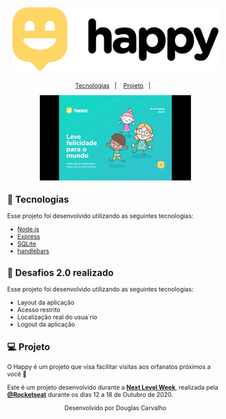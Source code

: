 <h1 align="center">
    <img alt="Happy" title="Happy" src="./github/logo.svg" />
</h1>

<p align="center">
  <a href="#rocket-tecnologias">Tecnologias</a>&nbsp;&nbsp;&nbsp;|&nbsp;&nbsp;&nbsp;
  <a href="#-projeto">Projeto</a>&nbsp;&nbsp;&nbsp;|&nbsp;&nbsp;&nbsp;
</p>




<p align="center">
  <img alt="Happy" src="./github/happy.gif" width="70%">
</p>

## 🚀 Tecnologias

Esse projeto foi desenvolvido utilizando as seguintes tecnologias:

- [Node.js](https://nodejs.org/en/)
- [Express](https://expressjs.com/pt-br/)
- [SQLite](https://www.sqlite.org/index.html)
- [handlebars](https://handlebarsjs.com/)

## 🚀 Desafios 2.0 realizado

Esse projeto foi desenvolvido utilizando as seguintes tecnologias:

- Layout da aplicação
- Acesso restrito
- Localização real do usua´rio
- Logout da aplicação

## 💻 Projeto

O Happy é um projeto que visa facilitar visitas aos orfanatos próximos a você 💜 

Este é um projeto desenvolvido durante a **[Next Level Week](https://nextlevelweek.com/)**, realizada pela **[@Rocketseat](https://github.com/Rocketseat)** durante os dias 12 a 18 de Outubro de 2020.




<p align="center">Desenvolvido por Douglas Carvalho</p>
